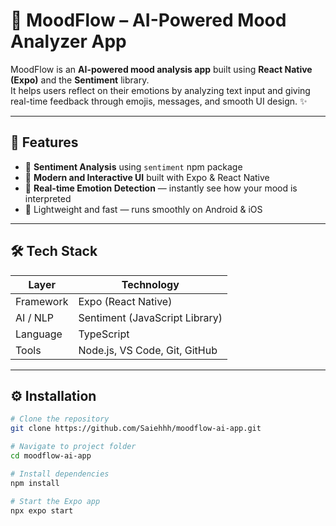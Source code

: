 # 🌙 MoodFlow – AI-Powered Mood Analyzer App

MoodFlow is an **AI-powered mood analysis app** built using **React Native (Expo)** and the **Sentiment** library.  
It helps users reflect on their emotions by analyzing text input and giving real-time feedback through emojis, messages, and smooth UI design. ✨  

---

## 🚀 Features

- 🧠 **Sentiment Analysis** using `sentiment` npm package  
- 🎨 **Modern and Interactive UI** built with Expo & React Native  
- 📱 **Real-time Emotion Detection** — instantly see how your mood is interpreted  
- 💾 Lightweight and fast — runs smoothly on Android & iOS  

---

## 🛠️ Tech Stack

| Layer | Technology |
|-------|-------------|
| Framework | Expo (React Native) |
| AI / NLP | Sentiment (JavaScript Library) |
| Language | TypeScript |
| Tools | Node.js, VS Code, Git, GitHub |

---

## ⚙️ Installation

```bash
# Clone the repository
git clone https://github.com/Saiehhh/moodflow-ai-app.git

# Navigate to project folder
cd moodflow-ai-app

# Install dependencies
npm install

# Start the Expo app
npx expo start
